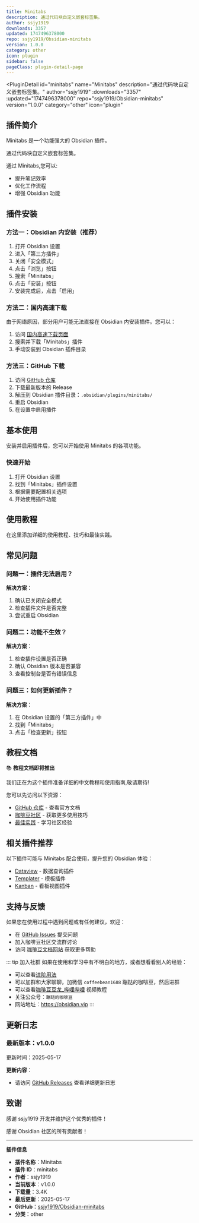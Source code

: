 ```yaml
---
title: Minitabs
description: 通过代码块自定义嵌套标签集。
author: ssjy1919
downloads: 3357
updated: 1747496378000
repo: ssjy1919/Obsidian-minitabs
version: 1.0.0
category: other
icon: plugin
sidebar: false
pageClass: plugin-detail-page
---
```


<PluginDetail
  id="minitabs"
  name="Minitabs"
  description="通过代码块自定义嵌套标签集。"
  author="ssjy1919"
  :downloads="3357"
  :updated="1747496378000"
  repo="ssjy1919/Obsidian-minitabs"
  version="1.0.0"
  category="other"
  icon="plugin"
>

<!-- AUTO_GENERATED_START -->
## 插件简介

Minitabs 是一个功能强大的 Obsidian 插件。

通过代码块自定义嵌套标签集。

通过 Minitabs,您可以:

- 提升笔记效率
- 优化工作流程
- 增强 Obsidian 功能

<!-- AUTO_GENERATED_END -->

<!-- AUTO_GENERATED_START -->
## 插件安装

### 方法一：Obsidian 内安装（推荐）

1. 打开 Obsidian 设置
2. 进入「第三方插件」
3. 关闭「安全模式」
4. 点击「浏览」按钮
5. 搜索「Minitabs」
6. 点击「安装」按钮
7. 安装完成后，点击「启用」

### 方法二：国内高速下载

由于网络原因，部分用户可能无法直接在 Obsidian 内安装插件。您可以：

1. 访问 [国内高速下载页面](/zh/documentation/obsidian-plugins-download.html)
2. 搜索并下载「Minitabs」插件
3. 手动安装到 Obsidian 插件目录

### 方法三：GitHub 下载

1. 访问 [GitHub 仓库](https://github.com/ssjy1919/Obsidian-minitabs)
2. 下载最新版本的 Release
3. 解压到 Obsidian 插件目录：`.obsidian/plugins/minitabs/`
4. 重启 Obsidian
5. 在设置中启用插件

## 基本使用

安装并启用插件后，您可以开始使用 Minitabs 的各项功能。

### 快速开始

1. 打开 Obsidian 设置
2. 找到「Minitabs」插件设置
3. 根据需要配置相关选项
4. 开始使用插件功能

<!-- AUTO_GENERATED_END -->

<!-- CUSTOM_CONTENT_START:tutorial -->
## 使用教程

在这里添加详细的使用教程、技巧和最佳实践。

<!-- CUSTOM_CONTENT_END:tutorial -->

<!-- SHARED_CONTENT_START -->
## 常见问题

### 问题一：插件无法启用？

**解决方案**：
1. 确认已关闭安全模式
2. 检查插件文件是否完整
3. 尝试重启 Obsidian

### 问题二：功能不生效？

**解决方案**：
1. 检查插件设置是否正确
2. 确认 Obsidian 版本是否兼容
3. 查看控制台是否有错误信息

### 问题三：如何更新插件？

**解决方案**：
1. 在 Obsidian 设置的「第三方插件」中
2. 找到「Minitabs」
3. 点击「检查更新」按钮

## 教程文档

📚 **教程文档即将推出**

我们正在为这个插件准备详细的中文教程和使用指南,敬请期待!

您可以先访问以下资源：
- [GitHub 仓库](https://github.com/ssjy1919/Obsidian-minitabs) - 查看官方文档
- [咖啡豆社区](/zh/bases/) - 获取更多使用技巧
- [最佳实践](/zh/best-practices/) - 学习社区经验

## 相关插件推荐

以下插件可能与 Minitabs 配合使用，提升您的 Obsidian 体验：

- [Dataview](/zh/plugins/dataview.html) - 数据查询插件
- [Templater](/zh/plugins/templater-obsidian.html) - 模板插件
- [Kanban](/zh/plugins/obsidian-kanban.html) - 看板视图插件

## 支持与反馈

如果您在使用过程中遇到问题或有任何建议，欢迎：

- 在 [GitHub Issues](https://github.com/ssjy1919/Obsidian-minitabs/issues) 提交问题
- 加入咖啡豆社区交流群讨论
- 访问 [咖啡豆文档网站](https://obsidian.vip) 获取更多帮助

::: tip 加入社群
如果在使用和学习中有不明白的地方，或者想看看别人的经验：
- 可以查看[进阶用法](/zh/advanced)
- 可以加群和大家聊聊，加微信 `coffeebean1688` 蹦跶的咖啡豆，然后进群
- 可以查看[咖啡豆豆龙_哔哩哔哩](https://space.bilibili.com/618777356) 视频教程
- 关注公众号：`蹦跶的咖啡豆`
- 网站地址：https://obsidian.vip
:::
<!-- SHARED_CONTENT_END -->

<!-- AUTO_GENERATED_START -->
## 更新日志

### 最新版本：v1.0.0

更新时间：2025-05-17

**更新内容**：
- 请访问 [GitHub Releases](https://github.com/ssjy1919/Obsidian-minitabs/releases) 查看详细更新日志

## 致谢

感谢 ssjy1919 开发并维护这个优秀的插件！

感谢 Obsidian 社区的所有贡献者！

---

**插件信息**
- **插件名称**：Minitabs
- **插件 ID**：minitabs
- **作者**：ssjy1919
- **当前版本**：v1.0.0
- **下载量**：3.4K
- **最后更新**：2025-05-17
- **GitHub**：[ssjy1919/Obsidian-minitabs](https://github.com/ssjy1919/Obsidian-minitabs)
- **分类**：other
<!-- AUTO_GENERATED_END -->

</PluginDetail>

